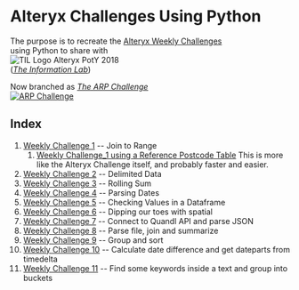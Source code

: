 # Alteryx Challenges Using Python
The purpose is to recreate the [Alteryx Weekly Challenges](https://community.alteryx.com/t5/Weekly-Challenge/Weekly-Challenge-Index-amp-Welcome/td-p/48275)  
using Python to share with  
![TIL Logo Alteryx PotY 2018](https://www.theinformationlab.co.uk/wp-content/uploads/2016/01/Alteryx-PotY-Colour@0.5x-e1528189341933.png)  
(*[The Information Lab](https://theinformationlab.co.uk/)*)

Now branched as [_The ARP Challenge_](https://github.com/The-ARP-Challenge/Challenges)  
[![ARP Challenge](https://avatars0.githubusercontent.com/u/42900357?s=400&u=28e0f630142a4c68cbde7316db1f9914801d2be6&v=4)](https://github.com/The-ARP-Challenge/Challenges)  

## Index

1. [Weekly Challenge 1](WC_01.ipynb) -- Join to Range  
    1. [Weekly Challenge_1 using a Reference Postcode Table](WC_01-with_master_range.ipynb) This is more like the Alteryx Challenge itself, and probably faster and easier.  
1. [Weekly Challenge 2](WC_02.ipynb) -- Delimited Data  
1. [Weekly Challenge 3](WC_03.ipynb) -- Rolling Sum  
1. [Weekly Challenge 4](WC_04.ipynb) -- Parsing Dates  
1. [Weekly Challenge 5](WC_05.ipynb) -- Checking Values in a Dataframe    
1. [Weekly Challenge 6](WC_06.ipynb) -- Dipping our toes with spatial    
1. [Weekly Challenge 7](WC_07.ipynb) -- Connect to Quandl API and parse JSON  
1. [Weekly Challenge 8](WC_08.ipynb) -- Parse file, join and summarize         
1. [Weekly Challenge 9](WC_09.ipynb) -- Group and sort             
1. [Weekly Challenge 10](WC_10.ipynb) -- Calculate date difference and get dateparts from timedelta           
1. [Weekly Challenge 11](WC_11.ipynb) -- Find some keywords inside a text and group into buckets 


